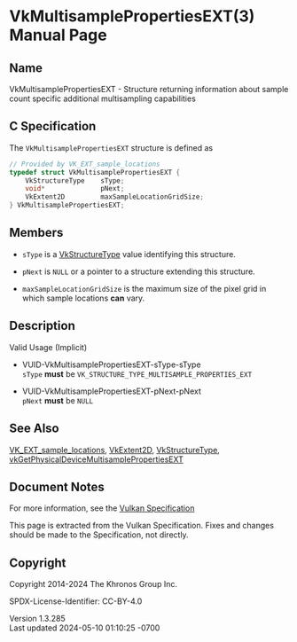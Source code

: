 # VkMultisamplePropertiesEXT(3) Manual Page

## Name

VkMultisamplePropertiesEXT - Structure returning information about
sample count specific additional multisampling capabilities



## <a href="#_c_specification" class="anchor"></a>C Specification

The `VkMultisamplePropertiesEXT` structure is defined as

``` c
// Provided by VK_EXT_sample_locations
typedef struct VkMultisamplePropertiesEXT {
    VkStructureType    sType;
    void*              pNext;
    VkExtent2D         maxSampleLocationGridSize;
} VkMultisamplePropertiesEXT;
```

## <a href="#_members" class="anchor"></a>Members

- `sType` is a [VkStructureType](https://registry.khronos.org/vulkan/specs/1.3-extensions/man/html/VkStructureType.html) value identifying
  this structure.

- `pNext` is `NULL` or a pointer to a structure extending this
  structure.

- `maxSampleLocationGridSize` is the maximum size of the pixel grid in
  which sample locations **can** vary.

## <a href="#_description" class="anchor"></a>Description

Valid Usage (Implicit)

- <a href="#VUID-VkMultisamplePropertiesEXT-sType-sType"
  id="VUID-VkMultisamplePropertiesEXT-sType-sType"></a>
  VUID-VkMultisamplePropertiesEXT-sType-sType  
  `sType` **must** be `VK_STRUCTURE_TYPE_MULTISAMPLE_PROPERTIES_EXT`

- <a href="#VUID-VkMultisamplePropertiesEXT-pNext-pNext"
  id="VUID-VkMultisamplePropertiesEXT-pNext-pNext"></a>
  VUID-VkMultisamplePropertiesEXT-pNext-pNext  
  `pNext` **must** be `NULL`

## <a href="#_see_also" class="anchor"></a>See Also

[VK_EXT_sample_locations](https://registry.khronos.org/vulkan/specs/1.3-extensions/man/html/VK_EXT_sample_locations.html),
[VkExtent2D](https://registry.khronos.org/vulkan/specs/1.3-extensions/man/html/VkExtent2D.html), [VkStructureType](https://registry.khronos.org/vulkan/specs/1.3-extensions/man/html/VkStructureType.html),
[vkGetPhysicalDeviceMultisamplePropertiesEXT](https://registry.khronos.org/vulkan/specs/1.3-extensions/man/html/vkGetPhysicalDeviceMultisamplePropertiesEXT.html)

## <a href="#_document_notes" class="anchor"></a>Document Notes

For more information, see the <a
href="https://registry.khronos.org/vulkan/specs/1.3-extensions/html/vkspec.html#VkMultisamplePropertiesEXT"
target="_blank" rel="noopener">Vulkan Specification</a>

This page is extracted from the Vulkan Specification. Fixes and changes
should be made to the Specification, not directly.

## <a href="#_copyright" class="anchor"></a>Copyright

Copyright 2014-2024 The Khronos Group Inc.

SPDX-License-Identifier: CC-BY-4.0

Version 1.3.285  
Last updated 2024-05-10 01:10:25 -0700
